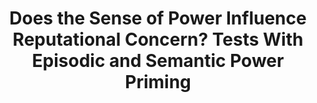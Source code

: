 ---
title: "Does the Sense of Power Influence Reputational Concern? Tests With Episodic and Semantic Power Priming"
collection: publications
permalink: /publication/imada_etal_2023_spb.pdf
paperurl: '/files/Imada et al. (2023) SPB.pdf'
link: https://spb.psychopen.eu/index.php/spb/article/view/7779
citation: '<u>*Imada, H.</u>, Hopthrow, T., & Zibell, H. (2023). Does the Sense of Power Influence Reputational Concern? Tests With Episodic and Semantic Power Priming. <em>Social Psychological Bulletin</em>. 119(30)e2120377119. https://doi.org/10.32872/spb.7779'
---